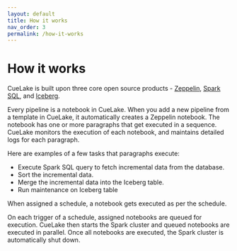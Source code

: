 ```yaml
---
layout: default
title: How it works
nav_order: 3
permalink: /how-it-works
---
```


# How it works
CueLake is built upon three core open source products - [Zeppelin](https://zeppelin.apache.org/), [Spark SQL](https://spark.apache.org/), and [Iceberg](https://iceberg.apache.org/).

Every pipeline is a notebook in CueLake. When you add a new pipeline from a template in CueLake, it automatically creates a Zeppelin notebook. The notebook has one or more paragraphs that get executed in a sequence. CueLake monitors the execution of each notebook, and maintains detailed logs for each paragraph.

Here are examples of a few tasks that paragraphs execute:
* Execute Spark SQL query to fetch incremental data from the database.
* Sort the incremental data.
* Merge the incremental data into the Iceberg table.
* Run maintenance on Iceberg table

When assigned a schedule, a notebook gets executed as per the schedule.

On each trigger of a schedule, assigned notebooks are queued for execution. CueLake then starts the Spark cluster and queued notebooks are executed in parallel. Once all notebooks are executed, the Spark cluster is automatically shut down.
